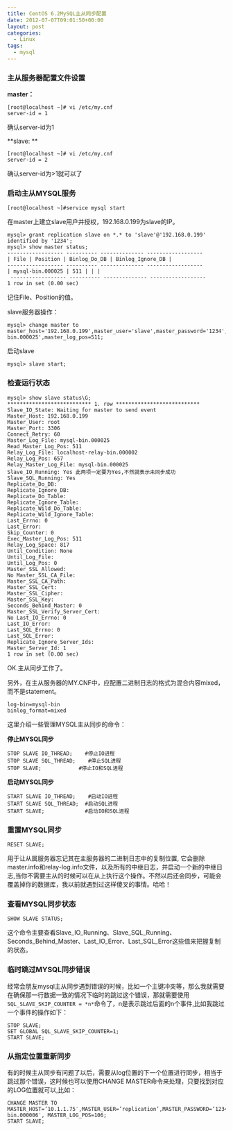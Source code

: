 ```yaml
---
title: CentOS 6.2MySQL主从同步配置
date: 2012-07-07T09:01:50+00:00
layout: post
categories:
  - Linux
tags:
  - mysql
---
```


### 主从服务器配置文件设置

**master：**
```
[root@localhost ~]# vi /etc/my.cnf
server-id = 1
```

确认server-id为1

**slave: **
```
[root@localhost ~]# vi /etc/my.cnf
server-id = 2
```

确认server-id为>1就可以了
<!--more-->
### 启动主从MYSQL服务
```
[root@localhost ~]#service mysql start
```

在master上建立slave用户并授权，192.168.0.199为slave的IP。
```
mysql> grant replication slave on *.* to 'slave'@'192.168.0.199' identified by '1234';
mysql> show master status;
------------------ ---------- -------------- ------------------
| File | Position | Binlog_Do_DB | Binlog_Ignore_DB |
------------------ ---------- -------------- ------------------
| mysql-bin.000025 | 511 | | |
 ------------------ ---------- -------------- ------------------
1 row in set (0.00 sec)
```

记住File、Position的值。

slave服务器操作：
```
mysql> change master to master_host='192.168.0.199',master_user='slave',master_password='1234',master_port=3306,master_log_file='mysql-bin.000025',master_log_pos=511;
```

启动slave
```
mysql> slave start;
```

### 检查运行状态
```
mysql> show slave status\G;
*************************** 1. row ***************************
Slave_IO_State: Waiting for master to send event
Master_Host: 192.168.0.199
Master_User: root
Master_Port: 3306
Connect_Retry: 60
Master_Log_File: mysql-bin.000025
Read_Master_Log_Pos: 511
Relay_Log_File: localhost-relay-bin.000002
Relay_Log_Pos: 657
Relay_Master_Log_File: mysql-bin.000025
Slave_IO_Running: Yes 此两项一定要为Yes,不然就表示未同步成功
Slave_SQL_Running: Yes
Replicate_Do_DB:
Replicate_Ignore_DB:
Replicate_Do_Table:
Replicate_Ignore_Table:
Replicate_Wild_Do_Table:
Replicate_Wild_Ignore_Table:
Last_Errno: 0
Last_Error:
Skip_Counter: 0
Exec_Master_Log_Pos: 511
Relay_Log_Space: 817
Until_Condition: None
Until_Log_File:
Until_Log_Pos: 0
Master_SSL_Allowed:
No Master_SSL_CA_File:
Master_SSL_CA_Path:
Master_SSL_Cert:
Master_SSL_Cipher:
Master_SSL_Key:
Seconds_Behind_Master: 0
Master_SSL_Verify_Server_Cert:
No Last_IO_Errno: 0
Last_IO_Error:
Last_SQL_Errno: 0
Last_SQL_Error:
Replicate_Ignore_Server_Ids:
Master_Server_Id: 1
1 row in set (0.00 sec)
```

OK.主从同步工作了。

另外，在主从服务器的MY.CNF中，应配置二进制日志的格式为混合内容mixed，而不是statement。
```
log-bin=mysql-bin
binlog_format=mixed
```

这里介绍一些管理MYSQL主从同步的命令：

**停止MYSQL同步**
```
STOP SLAVE IO_THREAD;    #停止IO进程
STOP SLAVE SQL_THREAD;    #停止SQL进程
STOP SLAVE;            #停止IO和SQL进程
```

**启动MYSQL同步**
```
START SLAVE IO_THREAD;    #启动IO进程
START SLAVE SQL_THREAD;  #启动SQL进程
START SLAVE;             #启动IO和SQL进程
```

### 重置MYSQL同步
```
RESET SLAVE;
```

用于让从属服务器忘记其在主服务器的二进制日志中的复制位置, 它会删除master.info和relay-log.info文件，以及所有的中继日志，并启动一个新的中继日志,当你不需要主从的时候可以在从上执行这个操作。不然以后还会同步，可能会覆盖掉你的数据库，我以前就遇到过这样傻叉的事情。哈哈！

### 查看MYSQL同步状态
```
SHOW SLAVE STATUS;
```

这个命令主要查看Slave_IO_Running、Slave_SQL_Running、Seconds_Behind_Master、Last_IO_Error、Last_SQL_Error这些值来把握复制的状态。

### 临时跳过MYSQL同步错误

经常会朋友mysql主从同步遇到错误的时候，比如一个主键冲突等，那么我就需要在确保那一行数据一致的情况下临时的跳过这个错误，那就需要使用`SQL_SLAVE_SKIP_COUNTER = *n*`命令了，n是表示跳过后面的n个事件,比如我跳过一个事件的操作如下：
```
STOP SLAVE;
SET GLOBAL SQL_SLAVE_SKIP_COUNTER=1;
START SLAVE;
```

### 从指定位置重新同步

有的时候主从同步有问题了以后，需要从log位置的下一个位置进行同步，相当于跳过那个错误，这时候也可以使用CHANGE MASTER命令来处理，只要找到对应的LOG位置就可以,比如：
```
CHANGE MASTER TO MASTER_HOST=’10.1.1.75′,MASTER_USER=’replication’,MASTER_PASSWORD=’123456′,MASTER_LOG_FILE=’mysql-bin.000006′, MASTER_LOG_POS=106;
START SLAVE;
```
